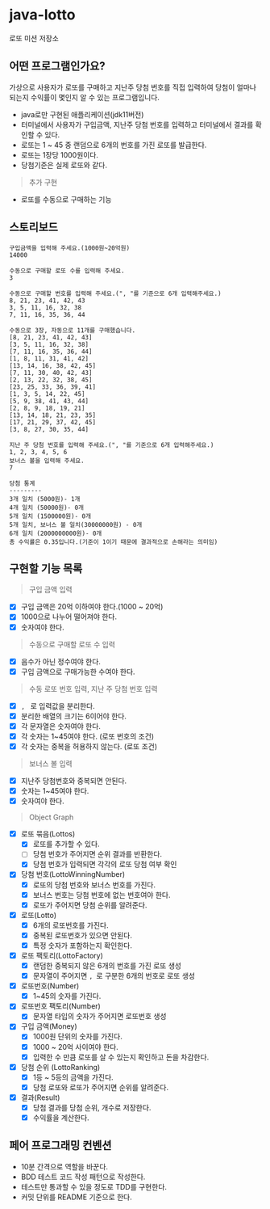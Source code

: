 # java-lotto

로또 미션 저장소

## 어떤 프로그램인가요?

가상으로 사용자가 로또를 구매하고 지난주 당첨 번호를 직접 입력하여 당첨이 얼마나 되는지 수익률이 몇인지 알 수 있는
프로그램입니다.
- java로만 구현된 애플리케이션(jdk11버전)
- 터미널에서 사용자가 구입금액, 지난주 당첨 번호를 입력하고 터미널에서 결과를 확인할 수 있다.
- 로또는 1 ~ 45 중 랜덤으로 6개의 번호를 가진 로또를 발급한다.
- 로또는 1장당 1000원이다.
- 당첨기준은 실제 로또와 같다.

> 추가 구현
- 로또를 수동으로 구매하는 기능

## 스토리보드
```text
구입금액을 입력해 주세요.(1000원~20억원)
14000

수동으로 구매할 로또 수를 입력해 주세요.
3

수동으로 구매할 번호를 입력해 주세요.(", "를 기준으로 6개 입력해주세요.)
8, 21, 23, 41, 42, 43
3, 5, 11, 16, 32, 38
7, 11, 16, 35, 36, 44

수동으로 3장, 자동으로 11개를 구매했습니다.
[8, 21, 23, 41, 42, 43]
[3, 5, 11, 16, 32, 38]
[7, 11, 16, 35, 36, 44]
[1, 8, 11, 31, 41, 42]
[13, 14, 16, 38, 42, 45]
[7, 11, 30, 40, 42, 43]
[2, 13, 22, 32, 38, 45]
[23, 25, 33, 36, 39, 41]
[1, 3, 5, 14, 22, 45]
[5, 9, 38, 41, 43, 44]
[2, 8, 9, 18, 19, 21]
[13, 14, 18, 21, 23, 35]
[17, 21, 29, 37, 42, 45]
[3, 8, 27, 30, 35, 44]

지난 주 당첨 번호를 입력해 주세요.(", "를 기준으로 6개 입력해주세요.)
1, 2, 3, 4, 5, 6
보너스 볼을 입력해 주세요.
7

당첨 통계
---------
3개 일치 (5000원)- 1개
4개 일치 (50000원)- 0개
5개 일치 (1500000원)- 0개
5개 일치, 보너스 볼 일치(30000000원) - 0개
6개 일치 (2000000000원)- 0개
총 수익률은 0.35입니다.(기준이 1이기 때문에 결과적으로 손해라는 의미임)
```

## 구현할 기능 목록

> 구입 금액 입력

- [x] 구입 금액은 20억 이하여야 한다.(1000 ~ 20억)
- [x] 1000으로 나누어 떨어져야 한다.
- [x] 숫자여야 한다.

> 수동으로 구매할 로또 수 입력

- [x] 음수가 아닌 정수여야 한다.
- [x] 구입 금액으로 구매가능한 수여야 한다.

> 수동 로또 번호 입력, 지난 주 당첨 번호 입력

- [x] `, ` 로 입력값을 분리한다.
- [x] 분리한 배열의 크기는 6이어야 한다.
- [x] 각 문자열은 숫자여야 한다.
- [x] 각 숫자는 1~45여야 한다. (로또 번호의 조건)
- [x] 각 숫자는 중복을 허용하지 않는다. (로또 조건)

> 보너스 볼 입력

- [x] 지난주 당첨번호와 중복되면 안된다.
- [x] 숫자는 1~45여야 한다.
- [x] 숫자여야 한다.

> Object Graph

- [x] 로또 묶음(Lottos)
    - [x] 로또를 추가할 수 있다.
    - [ ] 당첨 번호가 주어지면 순위 결과를 반환한다.
    - [x] 당첨 번호가 입력되면 각각의 로또 당첨 여부 확인
- [x] 당첨 번호(LottoWinningNumber)
  - [x] 로또의 당첨 번호와 보너스 번호를 가진다.
  - [x] 보너스 번호는 당첨 번호에 없는 번호여야 한다.
  - [x] 로또가 주어지면 당첨 순위를 알려준다.
- [x] 로또(Lotto)
    - [x] 6개의 로또번호를 가진다.
    - [x] 중복된 로또번호가 있으면 안된다.
    - [x] 특정 숫자가 포함하는지 확인한다.
- [x] 로또 팩토리(LottoFactory)
  - [x] 랜덤한 중복되지 않은 6개의 번호를 가진 로또 생성
  - [x] 문자열이 주어지면 `, `로 구분한 6개의 번호로 로또 생성
- [x] 로또번호(Number)
    - [x] 1~45의 숫자를 가진다.
- [x] 로또번호 팩토리(Number)
  - [x] 문자열 타입의 숫자가 주어지면 로또번호 생성
- [x] 구입 금액(Money)
    - [x] 1000원 단위의 숫자를 가진다.
    - [x] 1000 ~ 20억 사이여야 한다.
    - [x] 입력한 수 만큼 로또를 살 수 있는지 확인하고 돈을 차감한다.
- [x] 당첨 순위 (LottoRanking)
    - [x] 1등 ~ 5등의 금액을 가진다.
    - [x] 당첨 로또와 로또가 주어지면 순위를 알려준다.
- [x] 결과(Result)
    - [x] 당첨 결과를 당첨 순위, 개수로 저장한다.
    - [x] 수익률을 계산한다.

## 페어 프로그래밍 컨벤션

- 10분 간격으로 역할을 바꾼다.
- BDD 테스트 코드 작성 패턴으로 작성한다.
- 테스트만 통과할 수 있을 정도로 TDD를 구현한다.
- 커밋 단위를 README 기준으로 한다.
